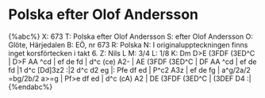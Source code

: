 # Polska efter Olof Andersson

{%abc%}
X: 673
T: Polska efter Olof Andersson
S: efter Olof Andersson
O: Glöte, Härjedalen
B: EÖ, nr 673
R: Polska
N: I originaluppteckningen finns inget korsförtecken i takt 6.
Z: Nils L
M: 3/4
L: 1/8
K: Dm
D>E (3FDF (3ED^C | D>F AA ^cd | ef de fd |  d^c (ce)    A2-  |
AE  (3FDF (3ED^C | DF  AA ^cd | ef de fd |1 d^c [Dd]3z2     :|2 d^c d2 eg |:
Pfe  df ed | P^c2 A3z     | ef de    fg     | a^g/2a/2 =bg/2b/2 a>=g  |
Pf>e df ed | d^c  (cA) A2 | DE (3FDF (3ED^C | (3DEF    D4            :|
{%endabc%}
